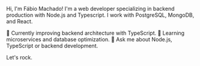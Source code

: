 Hi, I'm Fábio Machado!
I'm a web developer specializing in backend production with Node.js and Typescript. I work with PostgreSQL, MongoDB, and React.

🔭 Currently improving backend architecture with TypeScript.
🌱 Learning microservices and database optimization.
💬 Ask me about Node.js, TypeScript or backend development.

Let's rock.
